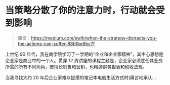 # 当策略分散了你的注意力时，行动就会受到影响

> 原文：<https://medium.com/swlh/when-the-strategy-distracts-you-the-actions-can-suffer-88b1be8bc7f>

上世纪 90 年代，我在商学院学习了一学期的“企业和企业家精神”，其中心思想是企业家是商业中的一个人。贯穿 12 周讲座的课程主题是，企业家必须胜任其业务所需的所有不同角色，既擅长销售和营销，也精通财务报表和税收法规。

当我寻找大约 20 年后企业家难以捉摸的笔记本电脑生活方式时(痛苦地承认…